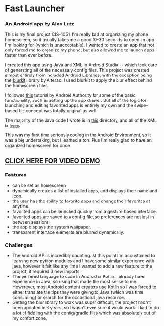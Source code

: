 # Fast Launcher
### An Android app by Alex Lutz



This is my final project CIS-1051.
I'm really bad at organizing my phone homescreen, so it usually takes me a good 10-30 seconds to open an app I'm looking for (which is unacceptable).
I wanted to create an app that not only forced me to organize my phone, but also allowed me to launch apps faster than ever before.

I created this app using Java and XML in Android Studio -- which took care of generating all of the necessary config files.
This project was created almost entirely from included Android Libraries, with the exception being the [blurkit](https://github.com/CameraKit/blurkit-android/blob/master/blurkit/src/main/java/io/alterac/blurkit/BlurKit.java) library by Alterac. I used blurkit to apply the blur effect behind the homescreen tiles.

I followed [this](https://www.androidauthority.com/make-a-custom-android-launcher-837342-837342/) tutorial by Android Authority for some of the basic functionality, such as setting up the app drawer. But all of the logic for launching and editing favorited apps is entirely my own and the swipe-based tile concept was totally original as well.

The majority of the Java code I wrote is in [this](/app/src/main/java/com/example/launchertest1) directory, and all of the XML is [here](/app/src/main/res/layout).

This was my first time seriously coding in the Android Environment, so it was a big undertaking, but I learned a ton. Plus I'm really glad to have an organized homescreen for once.

## [CLICK HERE FOR VIDEO DEMO](https://youtu.be/mqH7dv4xRhc)

### Features

 - can be set as homescreen
 - dynamically creates a list of installed apps, and displays their name and icon.
 - the user has the ability to favorite apps and change their favorites at anytime.
 - favorited apps can be launched quickly from a gesture based interface.
 - favorited apps are saved to a config file, so preferences are not lost in between sessions
 - the app displays the system wallpaper.
 - transparent interface elements are blurred dynamically.

### Challenges

 - The Android API is incredibly daunting. At this point I'm accustomed to learning new python modules and I have some similar experience with java, however it felt like any time I wanted to add a new feature to the project, it required 3 new imports.
 - The perfered language to code in Android is Kotlin. I already have experience in Java, so using that made the most sense to me. Howerever, most Android content creaters use Kotlin so I was forced to either translate the tips they were giving to Java (which was time consuming) or search for the occastional java resource.
 - Getting the blur library to work was super difficult, the project hadn't been updated in 3 years, so I wasn't even sure it would work. I had to do a lot of fiddling with the config/gradle files which was absolutely out of my confort zone.

